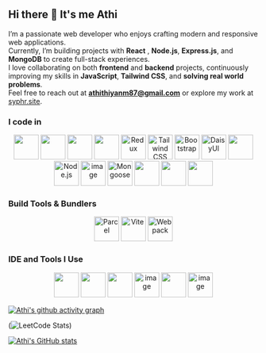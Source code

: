 ## Hi there 👋 It's me Athi

I’m a passionate web developer who enjoys crafting modern and responsive web applications.  
Currently, I’m building projects with **React** , **Node.js**, **Express.js**, and **MongoDB** to create full-stack experiences.  
I love collaborating on both **frontend** and **backend** projects, continuously improving my skills in **JavaScript**, **Tailwind CSS**, and **solving real world problems**.  
Feel free to reach out at **[athithiyanm87@gmail.com](mailto:athithiyanm87@gmail.com)** or explore my work at [syphr.site](https://www.syphr.site/).


### I code in
<div align="center">
  <!-- HTML -->
  <img height="50" width="50" src="https://img.icons8.com/color/48/000000/html-5.png" />
  <!-- CSS -->
  <img height="50" width="50" src="https://img.icons8.com/color/48/000000/css3.png" />
  <!-- JavaScript -->
  <img height="50" width="50" src="https://img.icons8.com/color/48/000000/javascript.png"/>
  <!-- React -->
  <img height="50" width="50" src="https://img.icons8.com/color/48/000000/react-native.png"/>
  <!-- Redux -->
  <img width="50" height="50" alt="Redux" src="https://github.com/user-attachments/assets/9fbd2c4e-8fbf-4ef2-8759-d740c0c4cdcd" />
  <!-- Tailwind CSS -->
  <img width="50" height="50" alt="Tailwind CSS" src="https://github.com/user-attachments/assets/bd69be61-0cf0-487a-9266-458e02e2bbc3" />
  <!-- Bootstrap -->
  <img width="50" height="50" alt="Bootstrap" src="https://github.com/user-attachments/assets/91f41939-3102-485b-b421-a458868fce65" />
  <!-- DaisyUI -->
  <img width="50" height="50" alt="DaisyUI" src="https://img.daisyui.com/images/daisyui/wallpaper-black.png" /> 
  <!-- Firebase -->
  <img height="50" width="50" src="https://img.icons8.com/color/48/000000/google-firebase-console.png"/>
  <!-- Node.js -->
  <img width="50" height="50" alt="Node.js" src="https://img.icons8.com/color/48/000000/nodejs.png" />
  <!-- Express.js -->
  <img width="50" height="50" alt="image" src="https://github.com/user-attachments/assets/dce7711e-2d78-429e-b2c5-7cfc0e94617f" />
  <!-- Mongoose -->
  <img width="50" height="50" alt="Mongoose" src="https://mongoosejs.com/docs/images/mongoose5_62x30_transparent.png" />
  <!-- MongoDB -->
  <img height="50" width="50" src="https://img.icons8.com/color/48/000000/mongodb.png"/>
  <!-- C++ -->
  <img height="50" width="50" src="https://img.icons8.com/color/48/000000/c-plus-plus-logo.png" />
  <!-- Java -->
  <img height="50" width="50" src="https://img.icons8.com/color/48/000000/java-coffee-cup-logo.png" />
</div>

### Build Tools & Bundlers
 <div align="center">
  <!-- Parcel -->
  <img width="50" height="50" alt="Parcel" src="https://parceljs.org/avatar.844b34b7.avif"/>
  <!-- Vite -->
  <img width="50" height="50" alt="Vite" src="https://vitejs.dev/logo.svg" />
  <!-- Webpack -->
  <img width="50" height="50" alt="Webpack" src="https://raw.githubusercontent.com/webpack/media/master/logo/icon-square-big.png" />
</div>

### IDE and Tools I Use
<div align = "center">
  <img height="50" width="50" src="https://img.icons8.com/color/48/000000/visual-studio-code-2019.png"/> 
  <img height="50" width="50" src="https://img.icons8.com/color/50/000000/git.png"/> 
  <img height="50" src="https://img.icons8.com/officel/480/null/java-eclipse.png"/>  
  <img width="50" height="50" alt="image" src="https://github.com/user-attachments/assets/4311712d-d77f-40b8-b386-55dc1c9c92d8" /> 
  <img height="50" width="50" src="https://img.icons8.com/color/48/000000/pycharm.png"/> 
  <img width="50" height="50" alt="image" src="https://github.com/user-attachments/assets/980c1ace-f94b-489f-ab07-984f1a040a84" />
</div>


[![Athi's github activity graph](https://github-readme-activity-graph.vercel.app/graph?username=Athi-m-dev&bg_color=050505&color=ffffff&line=0af545&point=daf609&area=true&hide_border=true)](https://github.com/ashutosh00710/github-readme-activity-graph)

(![LeetCode Stats](https://leetcard.jacoblin.cool/Athithiyan_M?theme=dark&font=Noto%20Sans%20Old%20Italic&ext=heatmap))

[![Athi's GitHub stats](https://github-readme-stats.vercel.app/api?username=Athi-m-dev)](https://github.com/Athi-m-dev/github-readme-stats)

